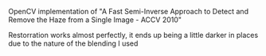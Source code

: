 OpenCV implementation of
"A Fast Semi-Inverse Approach to Detect and Remove the Haze
from a Single Image - ACCV 2010"

Restorration works almost perfectly, it ends up being a little darker in places
due to the nature of the blending I used
